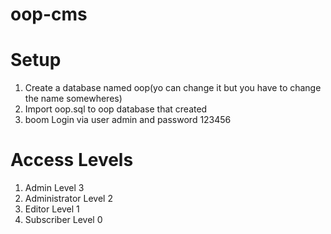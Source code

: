 # oop-cms

# Setup

1. Create a database named oop(yo can change it but you have to change the name somewheres)
2. Import oop.sql to oop database that created
3. boom Login via user admin and password 123456


# Access Levels
1. Admin Level 3
2. Administrator Level 2
3. Editor Level 1
4. Subscriber Level 0
